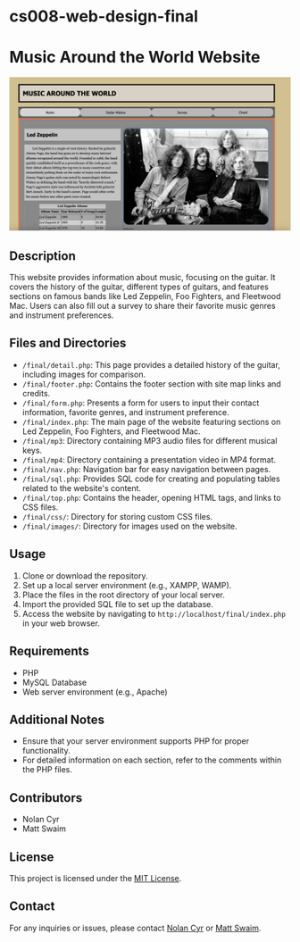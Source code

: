 # cs008-web-design-final
# Music Around the World Website

![Website Screenshot](/images/website-screenshot.png)

## Description

This website provides information about music, focusing on the guitar. It covers the history of the guitar, different types of guitars, and features sections on famous bands like Led Zeppelin, Foo Fighters, and Fleetwood Mac. Users can also fill out a survey to share their favorite music genres and instrument preferences.

## Files and Directories

- `/final/detail.php`: This page provides a detailed history of the guitar, including images for comparison.
- `/final/footer.php`: Contains the footer section with site map links and credits.
- `/final/form.php`: Presents a form for users to input their contact information, favorite genres, and instrument preference.
- `/final/index.php`: The main page of the website featuring sections on Led Zeppelin, Foo Fighters, and Fleetwood Mac.
- `/final/mp3`: Directory containing MP3 audio files for different musical keys.
- `/final/mp4`: Directory containing a presentation video in MP4 format.
- `/final/nav.php`: Navigation bar for easy navigation between pages.
- `/final/sql.php`: Provides SQL code for creating and populating tables related to the website's content.
- `/final/top.php`: Contains the header, opening HTML tags, and links to CSS files.
- `/final/css/`: Directory for storing custom CSS files.
- `/final/images/`: Directory for images used on the website.

## Usage

1. Clone or download the repository.
2. Set up a local server environment (e.g., XAMPP, WAMP).
3. Place the files in the root directory of your local server.
4. Import the provided SQL file to set up the database.
5. Access the website by navigating to `http://localhost/final/index.php` in your web browser.

## Requirements

- PHP
- MySQL Database
- Web server environment (e.g., Apache)

## Additional Notes

- Ensure that your server environment supports PHP for proper functionality.
- For detailed information on each section, refer to the comments within the PHP files.

## Contributors

- Nolan Cyr
- Matt Swaim

## License

This project is licensed under the [MIT License](LICENSE).

## Contact

For any inquiries or issues, please contact [Nolan Cyr](mailto:nolangcyr@gmail.com) or [Matt Swaim](mailto:matthew.swaim@uvm.edu>).

